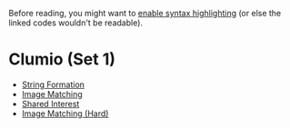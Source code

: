 Before reading, you might want to [enable syntax highlighting](../../documentation/documentation.md) (or else the linked codes wouldn't be readable).

# Clumio (Set 1)
* [String Formation](string-formation/string-formation.md)
* [Image Matching](image-matching/image-matching.md)
* [Shared Interest](shared-interest/shared-interest.md)
* [Image Matching (Hard)](image-matching-hard/image-matching-hard.md)
